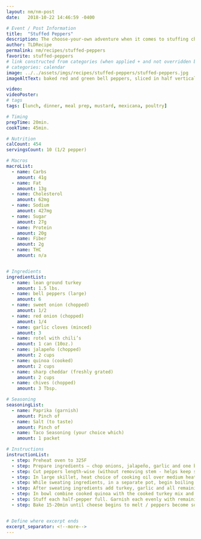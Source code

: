 ```yaml
---
layout: nm/nm-post
date:   2018-10-22 14:46:59 -0400

# Event / Post Information
title:  "Stuffed Peppers"
description: The choose-your-own adventure when it comes to stuffing choices.
author: TLDRecipe
permalink: nm/recipes/stuffed-peppers
favorite: stuffed-peppers
# link constructed from categories (when applied + and not overridden by permalink)
# categories: calendar
image: ../../assets/imgs/recipes/stuffed-peppers/stuffed-peppers.jpg
imageAltText: baked red and green bell peppers, sliced in half vertically, stuffed with ground turkey, quinoa and vegetables

video:
videoPoster:
# tags
tags: [lunch, dinner, meal prep, mustard, mexicana, poultry]

# Timing
prepTime: 20min.
cookTime: 45min.

# Nutrition
calCount: 454
servingsCount: 10 (1/2 pepper)

# Macros
macroList:
  - name: Carbs
    amount: 41g
  - name: Fat
    amount: 13g
  - name: Cholesterol
    amount: 62mg
  - name: Sodium
    amount: 427mg
  - name: Sugar
    amount: 27g
  - name: Protein
    amount: 20g
  - name: Fiber
    amount: 2g
  - name: THC
    amount: n/a


# Ingredients
ingredientList:
  - name: lean ground turkey
    amount: 1.5 lbs.
  - name: bell peppers (large)
    amount: 6
  - name: sweet onion (chopped)
    amount: 1/2
  - name: red onion (chopped)
    amount: 1/4
  - name: garlic cloves (minced)
    amount: 3
  - name: rotel with chili’s
    amount: 1 can (10oz.)
  - name: jalapeño (chopped)
    amount: 2 cups
  - name: quinoa (cooked)
    amount: 2 cups
  - name: sharp cheddar (freshly grated)
    amount: 2 cups
  - name: chives (chopped)
    amount: 3 Tbsp.

# Seasoning
seasoningList:
  - name: Paprika (garnish)
    amount: Pinch of
  - name: Salt (to taste)
    amount: Pinch of
  - name: Taco Seasoning (your choice which)
    amount: 1 packet

# Instructions
instructionList:
  - step: Preheat oven to 325F
  - step: Prepare ingredients — chop onions, jalapeño, garlic and one bell pepper. Drain Rotel and measure out enough quinoa to yield 2 cups - about 1/2 to 3/4 cup dry -  (this can also be replaced with rice or breadcrumbs)
  - step: Cut peppers length-wise (without removing stem - helps keep structural integrity) Remove extra rind and seeds from inside. Lightly coat each pepper (both sides) with olive / cooking oil. Set aside in lined baking sheet.
  - step: In large skillet, heat choice of cooking oil over medium heat. Cook onions, jalapeño, drained Rotel and bell pepper until sweated (6-10min).
  - step: While sweating ingredients, in a separate pot, begin boiling water and start preparing quinoa.
  - step: After sweating ingredients add turkey, garlic and all remaining seasoning. Mix together and cook until meat is browned. Transfer to a bowl while also straining out unnecessary fat.  Taste for salt / seasoning.
  - step: In bowl combine cooked quinoa with the cooked turkey mix and 1-1.5 cups of shredded cheese.
  - step: Stuff each half-pepper full. Garnish each evenly with remaining cheese and a pinch of paprika
  - step: Bake 15-20min until cheese begins to melt / peppers become soft and fully cooked through. Finish on broil for 3-5min or until cheese becomes golden / begins to brown.


# Define where excerpt ends
excerpt_separator: <!--more-->
---
```

